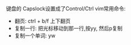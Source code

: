 键盘的 Capslock设置成了Control/Ctrl
vim常用命令:
  - 翻页: ctrl + b/f  上下翻页
  - 复制一行: 把光标移动到那一行,按yy, 然后p复制
  - 复制一个单词: yw
